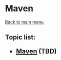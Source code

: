 <H1>Maven</h1>

[Back to main menu](..%2FREADME.md)

<h2>

Topic list:
* [Maven](education%2FMaven.md) (TBD)

</h2>
